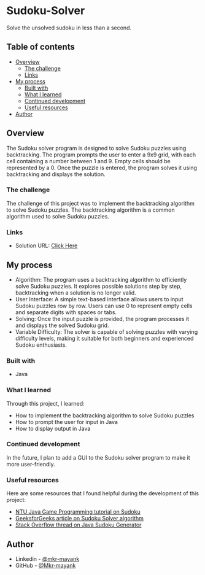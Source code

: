 # Sudoku-Solver
Solve the unsolved sudoku in less than a second.


## Table of contents

- [Overview](#overview)
  - [The challenge](#the-challenge)
  - [Links](#links)
- [My process](#my-process)
  - [Built with](#built-with)
  - [What I learned](#what-i-learned)
  - [Continued development](#continued-development)
  - [Useful resources](#useful-resources)
- [Author](#author)

## Overview

The Sudoku solver program is designed to solve Sudoku puzzles using backtracking. The program prompts the user to enter a 9x9 grid, with each cell containing a number between 1 and 9. Empty cells should be represented by a 0. Once the puzzle is entered, the program solves it using backtracking and displays the solution.

### The challenge

The challenge of this project was to implement the backtracking algorithm to solve Sudoku puzzles. The backtracking algorithm is a common algorithm used to solve Sudoku puzzles.

### Links

- Solution URL: [Click Here](https://github.com/Mkr-mayank/Sudoku-Solver)


## My process

- Algorithm: The program uses a backtracking algorithm to efficiently solve Sudoku puzzles. It explores possible solutions step by step, backtracking when a solution is no longer valid.
- User Interface: A simple text-based interface allows users to input Sudoku puzzles row by row. Users can use 0 to represent empty cells and separate digits with spaces or tabs.
- Solving: Once the input puzzle is provided, the program processes it and displays the solved Sudoku grid.
- Variable Difficulty: The solver is capable of solving puzzles with varying difficulty levels, making it suitable for both beginners and experienced Sudoku enthusiasts.

### Built with

- Java

### What I learned

Through this project, I learned:
- How to implement the backtracking algorithm to solve Sudoku puzzles
- How to prompt the user for input in Java
- How to display output in Java

### Continued development

In the future, I plan to add a GUI to the Sudoku solver program to make it more user-friendly.

### Useful resources

Here are some resources that I found helpful during the development of this project:
- [NTU Java Game Programming tutorial on Sudoku](https://www3.ntu.edu.sg/home/ehchua/programming/java/JavaGame_Sudoku.html)
- [GeeksforGeeks article on Sudoku Solver algorithm]( https://www.geeksforgeeks.org/sudoku-backtracking-7/)
- [Stack Overflow thread on Java Sudoku Generator](https://stackoverflow.com/questions/6963922/java-sudoku-generatoreasiest-solution)

## Author

- Linkedin - [@mkr-mayank](https://www.linkedin.com/in/mkr-mayank/)
- GitHub - [@Mkr-mayank](https://github.com/Mkr-mayank)



